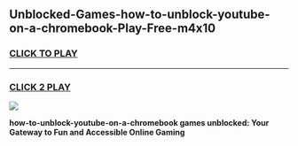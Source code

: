 
## Unblocked-Games-how-to-unblock-youtube-on-a-chromebook-Play-Free-m4x10
<h3>
<a href="https://premium76.site?title=how-to-unblock-youtube-on-a-chromebook&ref=18A1">CLICK TO PLAY</a></h3>
<hr>

<h3>
<a href="https://premium76.site?title=how-to-unblock-youtube-on-a-chromebook&ref=18A1">CLICK 2 PLAY</a>
  
</h3>

<a href="https://premium76.site?title=how-to-unblock-youtube-on-a-chromebook&ref=18A1"><img src="https://clearcache.store/games.png"></a>


**how-to-unblock-youtube-on-a-chromebook games unblocked: Your Gateway to Fun and Accessible Online Gaming**
